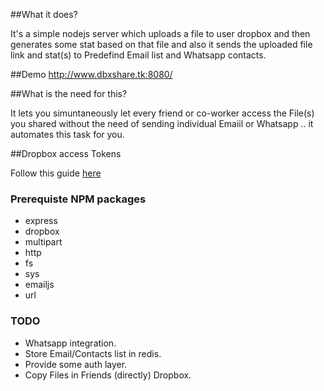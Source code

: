 ##What it does?

It's a simple nodejs server which uploads a file to user dropbox and then generates some stat based on that file and also it sends the uploaded file link and stat(s) to Predefind Email list and Whatsapp contacts.

##Demo
http://www.dbxshare.tk:8080/

##What is the need for this?

It lets you simuntaneously let every friend or co-worker access the File(s) you shared without the need of sending individual Emaiil or Whatsapp .. it automates this task for you.


##Dropbox access Tokens

Follow this guide <a target=_blank href="https://www.dropbox.com/developers/reference/devguide"> here</a>

### Prerequiste NPM packages

 * express 
 * dropbox
 * multipart
 * http
 * fs
 * sys
 * emailjs
 * url

### TODO

 * Whatsapp integration.
 * Store Email/Contacts list in redis.
 * Provide some auth layer.
 * Copy Files in Friends (directly) Dropbox.


